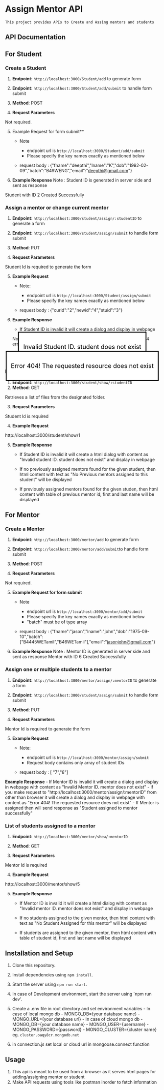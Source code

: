 # Assign Mentor API

    This project provides APIs to Create and Assing mentors and students

## API Documentation

## For Student

### Create a  Student

1. **Endpoint**: `http://localhost:3000/Student/add` to generate form
2. **Endpoint**: `http://localhost:3000/Student/add/submit` to handle form submit
3. **Method**: POST

4. **Request Parameters**

Not required.

5. Example Request for form submit**
    - Note 
        - endpoint url is `http://localhost:3000/Student/add/submit`
        - Please specify the key names exactly as mentioned below

    - request body : {"fname":"deepthi","lname":"K","dob":"1992-02-09","batch":"B49WENG","email":"deepthi@gmail.com"}

6. **Example Response**
Note : Student ID is generated in server side and sent as response

Student with ID 2 Created Successfully

### Assign a mentor or change current mentor

1. **Endpoint**: `http://localhost:3000/student/assign/:studentID` to generate a form
2. **Endpoint**: `http://localhost:3000/student/assign/submit` to handle form submit
3. **Method**: PUT

4. **Request Parameters**

Student Id is required to generate the form

5. **Example Request**

    - Note:  
        - endpoint url is `http://localhost:3000/Student/assign/submit`
        - Please specify the key names exactly as mentioned below

     - request body : {"curid":"2","newid":"4","stuid":"3"}

6. **Example Response**
    - If Student ID is invalid it will create a dialog and display in webpage
    <dialog open>
        <p style="font-size:20px;">Invalid Student ID. student does not exist</p>
    </dialog>

    Note:if you make request from other than a browser it will send 404 error message as below

    <dialog open>
        <p style="font-size:20px;">Error 404! The requested resource does not exist</p>
    </dialog>


    - If Mentor is assigned then will send response as 
    Mentor assigned to student successfully

### List of previously assigned mentors to a student

1. **Endpoint**: `http://localhost:3000/student/show/:studentID`
2. **Method**: GET

Retrieves a list of files from the designated folder.

3. **Request Parameters**

Student Id is required

4. **Example Request**

http://localhost:3000/student/show/1

5. **Example Response**
    - If Student ID is invalid it will create a html dialog with content as "Invalid student ID. student does not exist" and display in webpage

    - If no previously assigned mentors found for the given student, then html content with text as "No Previous mentors assigned to this student" will be displayed

    - If previously assigned mentors found for the given studen, then html content with table of previous mentor id, first and last name will be displayed

## For Mentor

### Create a  Mentor

1. **Endpoint**: `http://localhost:3000/mentor/add` to generate form
2. **Endpoint**: `http://localhost:3000/mentor/add/submit`to handle form submit
3. **Method**: POST


4. **Request Parameters**

Not required.

5. **Example Request for form submit**
    - Note 
        - endpoint url is `http://localhost:3000/mentor/add/submit`
        - Please specify the key names exactly as mentioned below
        - "batch" must be of type array 

    - request body : {"fname":"jason","lname":"john","dob":"1975-09-10","batch":["B4445WETamil","B46WETamil"],"email":"jasonjohn@gmail.com"}

6. **Example Response**
Note : Mentor ID is generated in server side and sent as response
Mentor with ID 6 Created Successfully

### Assign one or multiple students to a mentor

1. **Endpoint**: `http://localhost:3000/mentor/assign/:mentorID` to generate a form 
2. **Endpoint**: `http://localhost:3000/student/assign/submit` to handle form submit
3. **Method**: PUT

4. **Request Parameters**

Mentor Id is required to generate the form

5. **Example Request**

    - Note:  
        - endpoint url is `http://localhost:3000/mentor/assign/submit`
        - Request body contains only array of student IDs
    
    - request body : [   "7","8"]

**Example Response**
    - If Mentor ID is invalid it will create a dialog and display in webpage with content as "Invalid Mentor ID. mentor does not exist"
    - if you make request to  "http://localhost:3000/mentor/assign/:mentorID" from other than browser it will create a dialog and display in webpage with content as "Error 404! The requested resource does not exist"
    - If Mentor is assigned then will send response as "Student assigned to mentor successfully"

### List of students assigned to a mentor

1. **Endpoint**: `http://localhost:3000/mentor/show/:mentorID`
2. **Method**: GET

3. **Request Parameters**

Mentor Id is required

4. **Example Request**

http://localhost:3000/mentor/show/5

5. **Example Response**
    - If Mentor ID is invalid it will create a html dialog with content as "Invalid mentor ID. mentor does not exist" and display in webpage

    - If no students assigned to the given mentor, then html content with text as "No Student Assigned for this mentor" will be displayed

    - If students are assigned to the given mentor, then html content with table of  student id, first and last name will be displayed

## Installation and Setup

1. Clone this repository.
2. Install dependencies using `npm install`.
3. Start the server using `npm run start`.
4. In case of Development environment, start the server using `npm run dev'.
5. Create a .env file in root directory and set environment variables
        - In case of local mongo db
                - MONGO_DB={your database name}
                - MONGO_URL={your database url}
        - In case of cloud mongo db
                - MONGO_DB={your database name}
                - MONGO_USER={username}
                - MONGO_PASSWORD={password}
                - MONGO_CLUSTER={cluster name} eg. `cluster.oaqy8cr.mongodb.net`

6. in connection.js set local or cloud url in mongoose.connect function

## Usage

1. This api is meant to be used from a browser as it serves html pages for adding/assigning mentor or student
2. Make API requests using tools like postman inorder to fetch information



